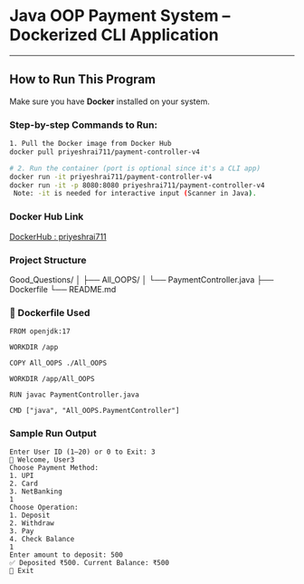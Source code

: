# Java OOP Payment System – Dockerized CLI Application
---

##  How to Run This Program

Make sure you have **Docker** installed on your system.

###  Step-by-step Commands to Run:

```bash
1. Pull the Docker image from Docker Hub
docker pull priyeshrai711/payment-controller-v4

# 2. Run the container (port is optional since it's a CLI app)
docker run -it priyeshrai711/payment-controller-v4
docker run -it -p 8080:8080 priyeshrai711/payment-controller-v4
 Note: -it is needed for interactive input (Scanner in Java).
```
### Docker Hub Link
[DockerHub : priyeshrai711](<https://hub.docker.com/repository/docker/priyeshrai711/payment-controller-v4/general>)

###  Project Structure
Good_Questions/
│
├── All_OOPS/
│   └── PaymentController.java
├── Dockerfile
└── README.md

### 🐳 Dockerfile Used
```
FROM openjdk:17

WORKDIR /app

COPY All_OOPS ./All_OOPS

WORKDIR /app/All_OOPS

RUN javac PaymentController.java

CMD ["java", "All_OOPS.PaymentController"]

```

###  Sample Run Output
```
Enter User ID (1–20) or 0 to Exit: 3
👤 Welcome, User3
Choose Payment Method:
1. UPI
2. Card
3. NetBanking
1
Choose Operation:
1. Deposit
2. Withdraw
3. Pay
4. Check Balance
1
Enter amount to deposit: 500
✅ Deposited ₹500. Current Balance: ₹500
👋 Exit
```
